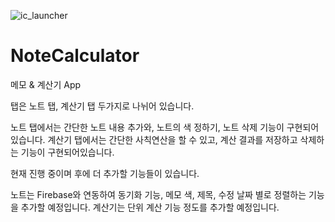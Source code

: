 ![ic_launcher](https://user-images.githubusercontent.com/35282755/161456763-63a95183-68d2-4713-9205-574f88d16158.png)
# NoteCalculator
메모 &amp; 계산기 App

탭은 노트 탭, 계산기 탭 두가지로 나뉘어 있습니다.

노트 탭에서는 간단한 노트 내용 추가와, 노트의 색 정하기, 노트 삭제 기능이 구현되어있습니다.
계산기 탭에서는 간단한 사칙연산을 할 수 있고, 계산 결과를 저장하고 삭제하는 기능이 구현되어있습니다.

현재 진행 중이며 후에 더 추가할 기능들이 있습니다.

노트는 Firebase와 연동하여 동기화 기능, 메모 색, 제목, 수정 날짜 별로 정렬하는 기능을 추가할 예정입니다.
계산기는 단위 계산 기능 정도를 추가할 예정입니다.

